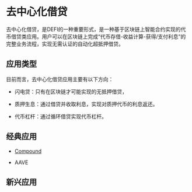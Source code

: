 # 去中心化借贷

去中心化借贷，是DEFI的一种重要形式，是一种基于区块链上智能合约实现的代币借贷类应用。用户可以在区块链上完成“代币存借-收益计算-获得/支付利息”的完整业务流程，实现无需认证的自动化超抵押借贷。

## 应用类型

目前而言，去中心化借贷应用主要有以下方向：

- 闪电贷：只有在区块链才可能实现的无抵押借贷，

- 质押生息：通过借贷并收取利息，实现对质押代币的利息返还。

- 代币杠杆：通过循环借贷实现代币杠杆。

## 经典应用

- [Compound](./Compound)

- AAVE

## 新兴应用
